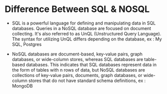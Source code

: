 # Difference Between SQL & NOSQL

- SQL is a powerful language for defining and manipulating data in SQL databases. Queries in a NoSQL database are focused on document collecting. It's also referred to as UnQL (Unstructured Query Language). The syntax for utilizing UnQL differs depending on the database, ex : My SQL, Postgres

- NoSQL databases are document-based, key-value pairs, graph databases, or wide-column stores, whereas SQL databases are table-based databases. This indicates that SQL databases represent data in the form of tables with n rows of data, but NoSQL databases are collections of key-value pairs, documents, graph databases, or wide-column stores that do not have standard schema definitions, ex : MongoDB
